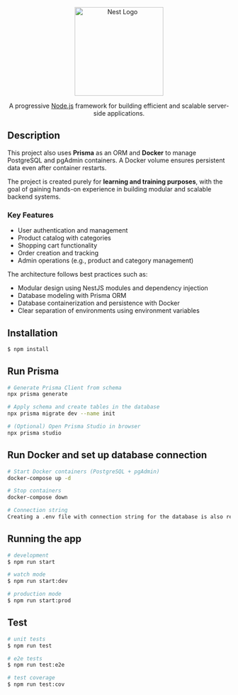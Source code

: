 <p align="center">
  <a href="http://nestjs.com/" target="blank"><img src="https://nestjs.com/img/logo-small.svg" width="200" alt="Nest Logo" /></a>
</p>

[circleci-image]: https://img.shields.io/circleci/build/github/nestjs/nest/master?token=abc123def456
[circleci-url]: https://circleci.com/gh/nestjs/nest

  <p align="center">A progressive <a href="http://nodejs.org" target="_blank">Node.js</a> framework for building efficient and scalable server-side applications.</p>



## Description

This project also uses **Prisma** as an ORM and **Docker** to manage PostgreSQL and pgAdmin containers. A Docker volume ensures persistent data even after container restarts.

The project is created purely for **learning and training purposes**, with the goal of gaining hands-on experience in building modular and scalable backend systems.

### Key Features

- User authentication and management
- Product catalog with categories
- Shopping cart functionality
- Order creation and tracking
- Admin operations (e.g., product and category management)

The architecture follows best practices such as:
- Modular design using NestJS modules and dependency injection
- Database modeling with Prisma ORM
- Database containerization and persistence with Docker
- Clear separation of environments using environment variables

## Installation

```bash
$ npm install
```

## Run Prisma

```bash
# Generate Prisma Client from schema
npx prisma generate

# Apply schema and create tables in the database
npx prisma migrate dev --name init

# (Optional) Open Prisma Studio in browser
npx prisma studio

```

## Run Docker and set up database connection

```bash
# Start Docker containers (PostgreSQL + pgAdmin)
docker-compose up -d

# Stop containers
docker-compose down

# Connection string
Creating a .env file with connection string for the database is also required.

```


## Running the app

```bash
# development
$ npm run start

# watch mode
$ npm run start:dev

# production mode
$ npm run start:prod
```

## Test

```bash
# unit tests
$ npm run test

# e2e tests
$ npm run test:e2e

# test coverage
$ npm run test:cov
```


